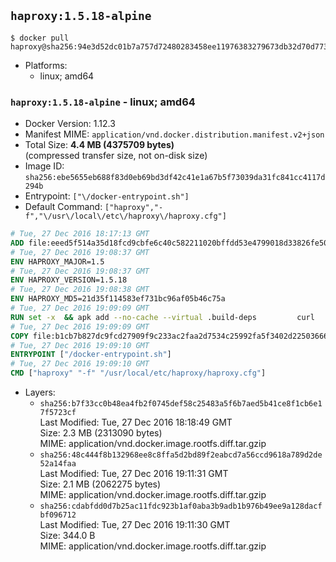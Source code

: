 ## `haproxy:1.5.18-alpine`

```console
$ docker pull haproxy@sha256:94e3d52dc01b7a757d72480283458ee11976383279673db32d70d773ce8ab30f
```

-	Platforms:
	-	linux; amd64

### `haproxy:1.5.18-alpine` - linux; amd64

-	Docker Version: 1.12.3
-	Manifest MIME: `application/vnd.docker.distribution.manifest.v2+json`
-	Total Size: **4.4 MB (4375709 bytes)**  
	(compressed transfer size, not on-disk size)
-	Image ID: `sha256:ebe5655eb688f83d0eb69bd3df42c41e1a67b5f73039da31fc841cc4117d294b`
-	Entrypoint: `["\/docker-entrypoint.sh"]`
-	Default Command: `["haproxy","-f","\/usr\/local\/etc\/haproxy\/haproxy.cfg"]`

```dockerfile
# Tue, 27 Dec 2016 18:17:13 GMT
ADD file:eeed5f514a35d18fcd9cbfe6c40c582211020bffdd53e4799018d33826fe5067 in / 
# Tue, 27 Dec 2016 19:08:37 GMT
ENV HAPROXY_MAJOR=1.5
# Tue, 27 Dec 2016 19:08:37 GMT
ENV HAPROXY_VERSION=1.5.18
# Tue, 27 Dec 2016 19:08:38 GMT
ENV HAPROXY_MD5=21d35f114583ef731bc96af05b46c75a
# Tue, 27 Dec 2016 19:09:09 GMT
RUN set -x 	&& apk add --no-cache --virtual .build-deps 		curl 		gcc 		libc-dev 		linux-headers 		make 		openssl-dev 		pcre-dev 		zlib-dev 	&& curl -SL "http://www.haproxy.org/download/${HAPROXY_MAJOR}/src/haproxy-${HAPROXY_VERSION}.tar.gz" -o haproxy.tar.gz 	&& echo "${HAPROXY_MD5}  haproxy.tar.gz" | md5sum -c 	&& mkdir -p /usr/src 	&& tar -xzf haproxy.tar.gz -C /usr/src 	&& mv "/usr/src/haproxy-$HAPROXY_VERSION" /usr/src/haproxy 	&& rm haproxy.tar.gz 	&& make -C /usr/src/haproxy 		TARGET=linux2628 		USE_PCRE=1 PCREDIR= 		USE_OPENSSL=1 		USE_ZLIB=1 		all 		install-bin 	&& mkdir -p /usr/local/etc/haproxy 	&& cp -R /usr/src/haproxy/examples/errorfiles /usr/local/etc/haproxy/errors 	&& rm -rf /usr/src/haproxy 	&& runDeps="$( 		scanelf --needed --nobanner --recursive /usr/local 			| awk '{ gsub(/,/, "\nso:", $2); print "so:" $2 }' 			| sort -u 			| xargs -r apk info --installed 			| sort -u 	)" 	&& apk add --virtual .haproxy-rundeps $runDeps 	&& apk del .build-deps
# Tue, 27 Dec 2016 19:09:09 GMT
COPY file:b1cb7b827dc9fcd27909f9c233ac2faa2d7534c25992fa5f3402d22503666d6d in / 
# Tue, 27 Dec 2016 19:09:10 GMT
ENTRYPOINT ["/docker-entrypoint.sh"]
# Tue, 27 Dec 2016 19:09:10 GMT
CMD ["haproxy" "-f" "/usr/local/etc/haproxy/haproxy.cfg"]
```

-	Layers:
	-	`sha256:b7f33cc0b48ea4fb2f0745def58c25483a5f6b7aed5b41ce8f1cb6e17f5723cf`  
		Last Modified: Tue, 27 Dec 2016 18:18:49 GMT  
		Size: 2.3 MB (2313090 bytes)  
		MIME: application/vnd.docker.image.rootfs.diff.tar.gzip
	-	`sha256:48c444f8b132968ee8c8ffa5d2bd89f2eabcd7a56ccd9618a789d2de52a14faa`  
		Last Modified: Tue, 27 Dec 2016 19:11:31 GMT  
		Size: 2.1 MB (2062275 bytes)  
		MIME: application/vnd.docker.image.rootfs.diff.tar.gzip
	-	`sha256:cdabfdd0d7b25ac11fdc923b1af0aba3b9adb1b976b49ee9a128dacfbf096712`  
		Last Modified: Tue, 27 Dec 2016 19:11:30 GMT  
		Size: 344.0 B  
		MIME: application/vnd.docker.image.rootfs.diff.tar.gzip
